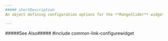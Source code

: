```yaml
---
##### shortDescription
An object defining configuration options for the **RangeSlider** widget.

---
```

#####See Also#####
#include common-link-configurewidget